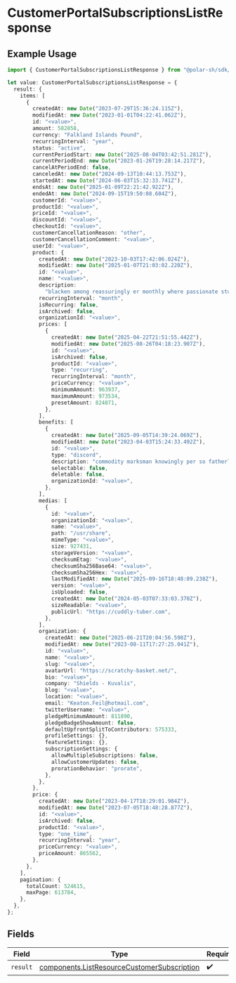 # CustomerPortalSubscriptionsListResponse

## Example Usage

```typescript
import { CustomerPortalSubscriptionsListResponse } from "@polar-sh/sdk/models/operations/customerportalsubscriptionslist.js";

let value: CustomerPortalSubscriptionsListResponse = {
  result: {
    items: [
      {
        createdAt: new Date("2023-07-29T15:36:24.115Z"),
        modifiedAt: new Date("2023-01-01T04:22:41.062Z"),
        id: "<value>",
        amount: 582858,
        currency: "Falkland Islands Pound",
        recurringInterval: "year",
        status: "active",
        currentPeriodStart: new Date("2025-08-04T03:42:51.281Z"),
        currentPeriodEnd: new Date("2023-01-26T19:28:14.217Z"),
        cancelAtPeriodEnd: false,
        canceledAt: new Date("2024-09-13T10:44:13.753Z"),
        startedAt: new Date("2024-06-03T15:32:33.741Z"),
        endsAt: new Date("2025-01-09T22:21:42.922Z"),
        endedAt: new Date("2024-09-15T19:50:08.604Z"),
        customerId: "<value>",
        productId: "<value>",
        priceId: "<value>",
        discountId: "<value>",
        checkoutId: "<value>",
        customerCancellationReason: "other",
        customerCancellationComment: "<value>",
        userId: "<value>",
        product: {
          createdAt: new Date("2023-10-03T17:42:06.024Z"),
          modifiedAt: new Date("2025-01-07T21:03:02.220Z"),
          id: "<value>",
          name: "<value>",
          description:
            "blacken among reassuringly er monthly where passionate stuff indeed",
          recurringInterval: "month",
          isRecurring: false,
          isArchived: false,
          organizationId: "<value>",
          prices: [
            {
              createdAt: new Date("2025-04-22T21:51:55.442Z"),
              modifiedAt: new Date("2025-08-26T04:18:23.907Z"),
              id: "<value>",
              isArchived: false,
              productId: "<value>",
              type: "recurring",
              recurringInterval: "month",
              priceCurrency: "<value>",
              minimumAmount: 963937,
              maximumAmount: 973534,
              presetAmount: 824871,
            },
          ],
          benefits: [
            {
              createdAt: new Date("2025-09-05T14:39:24.069Z"),
              modifiedAt: new Date("2023-04-03T15:24:33.492Z"),
              id: "<value>",
              type: "discord",
              description: "commodity marksman knowingly per so fatherly",
              selectable: false,
              deletable: false,
              organizationId: "<value>",
            },
          ],
          medias: [
            {
              id: "<value>",
              organizationId: "<value>",
              name: "<value>",
              path: "/usr/share",
              mimeType: "<value>",
              size: 927431,
              storageVersion: "<value>",
              checksumEtag: "<value>",
              checksumSha256Base64: "<value>",
              checksumSha256Hex: "<value>",
              lastModifiedAt: new Date("2025-09-16T18:48:09.238Z"),
              version: "<value>",
              isUploaded: false,
              createdAt: new Date("2024-05-03T07:33:03.370Z"),
              sizeReadable: "<value>",
              publicUrl: "https://cuddly-tuber.com",
            },
          ],
          organization: {
            createdAt: new Date("2025-06-21T20:04:56.598Z"),
            modifiedAt: new Date("2023-08-11T17:27:25.041Z"),
            id: "<value>",
            name: "<value>",
            slug: "<value>",
            avatarUrl: "https://scratchy-basket.net/",
            bio: "<value>",
            company: "Shields - Kuvalis",
            blog: "<value>",
            location: "<value>",
            email: "Keaton.Feil@hotmail.com",
            twitterUsername: "<value>",
            pledgeMinimumAmount: 811890,
            pledgeBadgeShowAmount: false,
            defaultUpfrontSplitToContributors: 575333,
            profileSettings: {},
            featureSettings: {},
            subscriptionSettings: {
              allowMultipleSubscriptions: false,
              allowCustomerUpdates: false,
              prorationBehavior: "prorate",
            },
          },
        },
        price: {
          createdAt: new Date("2023-04-17T18:29:01.984Z"),
          modifiedAt: new Date("2023-07-05T18:48:28.877Z"),
          id: "<value>",
          isArchived: false,
          productId: "<value>",
          type: "one_time",
          recurringInterval: "year",
          priceCurrency: "<value>",
          priceAmount: 865562,
        },
      },
    ],
    pagination: {
      totalCount: 524615,
      maxPage: 613784,
    },
  },
};
```

## Fields

| Field                                                                                                      | Type                                                                                                       | Required                                                                                                   | Description                                                                                                |
| ---------------------------------------------------------------------------------------------------------- | ---------------------------------------------------------------------------------------------------------- | ---------------------------------------------------------------------------------------------------------- | ---------------------------------------------------------------------------------------------------------- |
| `result`                                                                                                   | [components.ListResourceCustomerSubscription](../../models/components/listresourcecustomersubscription.md) | :heavy_check_mark:                                                                                         | N/A                                                                                                        |